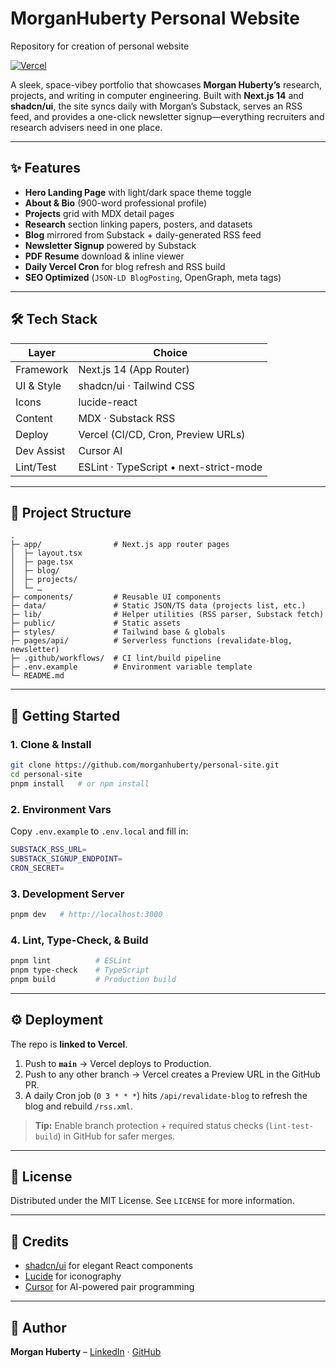 # MorganHuberty Personal Website

Repository for creation of personal website

[![Vercel](https://vercelbadge.vercel.app/api/morganhuberty/personal-site)](https://personal-site.vercel.app)

A sleek, space-vibey portfolio that showcases **Morgan Huberty’s** research, projects, and writing in computer engineering.
Built with **Next.js 14** and **shadcn/ui**, the site syncs daily with Morgan’s Substack, serves an RSS feed, and provides a one-click newsletter signup—everything recruiters and research advisers need in one place.

---

## ✨ Features

- **Hero Landing Page** with light/dark space theme toggle
- **About & Bio** (900-word professional profile)
- **Projects** grid with MDX detail pages
- **Research** section linking papers, posters, and datasets
- **Blog** mirrored from Substack + daily-generated RSS feed
- **Newsletter Signup** powered by Substack
- **PDF Resume** download & inline viewer
- **Daily Vercel Cron** for blog refresh and RSS build
- **SEO Optimized** (`JSON-LD BlogPosting`, OpenGraph, meta tags)

---

## 🛠 Tech Stack

| Layer       | Choice                                   |
|-------------|-------------------------------------------|
| Framework   | Next.js 14 (App Router)                  |
| UI & Style  | shadcn/ui · Tailwind CSS                 |
| Icons       | lucide-react                             |
| Content     | MDX · Substack RSS                       |
| Deploy      | Vercel (CI/CD, Cron, Preview URLs)       |
| Dev Assist  | Cursor AI                                |
| Lint/Test   | ESLint · TypeScript • next-strict-mode   |

---

## 📂 Project Structure

```
.
├─ app/                # Next.js app router pages
│  ├─ layout.tsx
│  ├─ page.tsx
│  ├─ blog/
│  ├─ projects/
│  └─ …
├─ components/         # Reusable UI components
├─ data/               # Static JSON/TS data (projects list, etc.)
├─ lib/                # Helper utilities (RSS parser, Substack fetch)
├─ public/             # Static assets
├─ styles/             # Tailwind base & globals
├─ pages/api/          # Serverless functions (revalidate-blog, newsletter)
├─ .github/workflows/  # CI lint/build pipeline
├─ .env.example        # Environment variable template
└─ README.md
```

---

## 🚀 Getting Started

### 1. Clone & Install

```bash
git clone https://github.com/morganhuberty/personal-site.git
cd personal-site
pnpm install   # or npm install
```

### 2. Environment Vars

Copy `.env.example` to `.env.local` and fill in:

```bash
SUBSTACK_RSS_URL=
SUBSTACK_SIGNUP_ENDPOINT=
CRON_SECRET=
```

### 3. Development Server

```bash
pnpm dev   # http://localhost:3000
```

### 4. Lint, Type-Check, & Build

```bash
pnpm lint          # ESLint
pnpm type-check    # TypeScript
pnpm build         # Production build
```

---

## ⚙️ Deployment

The repo is **linked to Vercel**.

1. Push to **`main`** → Vercel deploys to Production.
2. Push to any other branch → Vercel creates a Preview URL in the GitHub PR.
3. A daily Cron job (`0 3 * * *`) hits `/api/revalidate-blog` to refresh the blog and rebuild `/rss.xml`.

> **Tip:** Enable branch protection + required status checks (`lint-test-build`) in GitHub for safer merges.

---

## 📝 License

Distributed under the MIT License. See `LICENSE` for more information.

---

## 🙏 Credits

- [shadcn/ui](https://ui.shadcn.com) for elegant React components
- [Lucide](https://lucide.dev) for iconography
- [Cursor](https://cursor.so) for AI-powered pair programming

---

## 👋 Author

**Morgan Huberty** – [LinkedIn](https://linkedin.com/in/your-profile) · [GitHub](https://github.com/morganhuberty)
